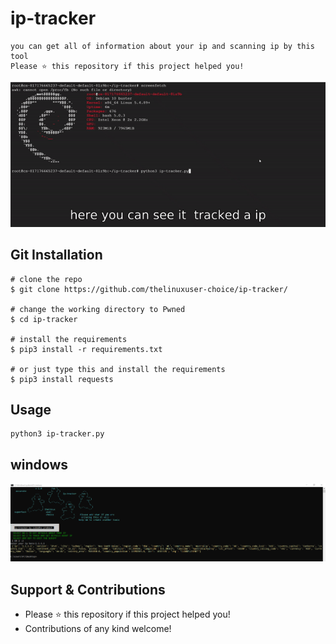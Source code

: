 # ip-tracker
```python3 ip tracker with lot of informations
you can get all of information about your ip and scanning ip by this tool
Please ⭐️ this repository if this project helped you!
```


![trial](/assets/iptracker.gif)


## Git Installation
```
# clone the repo
$ git clone https://github.com/thelinuxuser-choice/ip-tracker/

# change the working directory to Pwned
$ cd ip-tracker

# install the requirements 
$ pip3 install -r requirements.txt

# or just type this and install the requirements 
$ pip3 install requests
```

## Usage

```
python3 ip-tracker.py

```
## windows
<p align="center">
  <img src="/assets/windows.png">
</p>

## Support & Contributions
- Please ⭐️ this repository if this project helped you!
- Contributions of any kind welcome!
